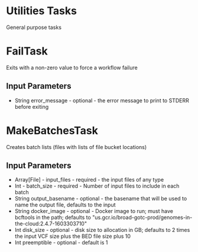 # Utilities Tasks
General purpose tasks

# FailTask
Exits with a non-zero value to force a workflow failure

## Input Parameters
* String error_message - optional - the error message to print to STDERR before exiting

# MakeBatchesTask
Creates batch lists (files with lists of file bucket locations)

## Input Parameters
* Array[File] - input_files - required - the input files of any type
* Int - batch_size - required - Number of input files to include in each batch
* String output_basename - optional - the basename that will be used to name the output file, defaults to the input
* String docker_image - optional - Docker image to run; must have bcftools in the path; defaults to "us.gcr.io/broad-gotc-prod/genomes-in-the-cloud:2.4.7-1603303710"
* Int disk_size - optional - disk size to allocation in GB; defaults to 2 times the input VCF size plus the BED file size plus 10
* Int preemptible - optional - default is 1